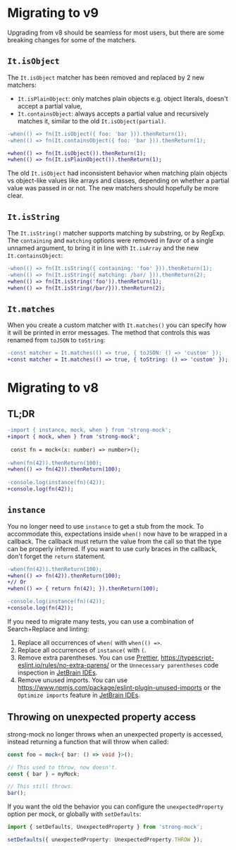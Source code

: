 # Migrating to v9

Upgrading from v8 should be seamless for most users, but there are some breaking changes for some of the matchers.

## `It.isObject`

The `It.isObject` matcher has been removed and replaced by 2 new matchers:
- `It.isPlainObject`: only matches plain objects e.g. object literals, doesn't accept a partial value,
- `It.containsObject`: always accepts a partial value and recursively matches it, similar to the old `It.isObject(partial)`.

```diff
-when(() => fn(It.isObject({ foo: 'bar })).thenReturn(1);
-when(() => fn(It.containsObject({ foo: 'bar })).thenReturn(1);

+when(() => fn(It.isObject()).thenReturn(1);
+when(() => fn(It.isPlainObject()).thenReturn(1);
```

The old `It.isObject` had inconsistent behavior when matching plain objects vs object-like values like arrays and classes, depending on whether a partial value was passed in or not. The new matchers should hopefully be more clear.

## `It.isString`

The `It.isString()` matcher supports matching by substring, or by RegExp. The `containing` and `matching` options were removed in favor of a single unnamed argument, to bring it in line with `It.isArray` and the new `It.containsObject`:

```diff
-when(() => fn(It.isString({ containing: 'foo' })).thenReturn(1);
-when(() => fn(It.isString({ matching: /bar/ })).thenReturn(2);
+when(() => fn(It.isString('foo')).thenReturn(1);
+when(() => fn(It.isString(/bar/})).thenReturn(2);
```

## `It.matches`

When you create a custom matcher with `It.matches()` you can specify how it will be printed in error messages. The method that controls this was renamed from `toJSON` to `toString`:

```diff
-const matcher = It.matches(() => true, { toJSON: () => 'custom' });
+const matcher = It.matches(() => true, { toString: () => 'custom' });
```

# Migrating to v8

## TL;DR

```diff
-import { instance, mock, when } from 'strong-mock';
+import { mock, when } from 'strong-mock';
 
 const fn = mock<(x: number) => number>();
 
-when(fn(42)).thenReturn(100);
+when(() => fn(42)).thenReturn(100);
 
-console.log(instance(fn)(42));
+console.log(fn(42));
```

## `instance`

You no longer need to use `instance` to get a stub from the mock. To accommodate this, expectations inside `when()` now have to be wrapped in a callback. The callback must return the value from the call so that the type can be properly inferred. If you want to use curly braces in the callback, don't forget the `return` statement.

```diff
-when(fn(42)).thenReturn(100);
+when(() => fn(42)).thenReturn(100);
+// Or
+when(() => { return fn(42); }).thenReturn(100);
```

```diff
-console.log(instance(fn)(42));
+console.log(fn(42));
```

If you need to migrate many tests, you can use a combination of Search+Replace and linting:

1. Replace all occurrences of `when(` with `when(() =>`.
2. Replace all occurrences of `instance(` with `(`.
3. Remove extra parentheses. You can use [Prettier](https://prettier.io/), https://typescript-eslint.io/rules/no-extra-parens/ or the `Unnecessary parentheses` code inspection in [JetBrain IDEs](https://www.jetbrains.com/help/phpstorm/javascript-and-typescript-unnecessary-parentheses.html). 
4. Remove unused imports. You can use https://www.npmjs.com/package/eslint-plugin-unused-imports or the `Optimize imports` feature in [JetBrain IDEs](https://blog.jetbrains.com/webstorm/2018/05/optimize-imports-in-webstorm/).

## Throwing on unexpected property access

strong-mock no longer throws when an unexpected property is accessed, instead returning a function that will throw when called:

```typescript
const foo = mock<{ bar: () => void }>();

// This used to throw, now doesn't.
const { bar } = myMock;

// This still throws.
bar();
```

If you want the old the behavior you can configure the `unexpectedProperty` option per mock, or globally with `setDefaults`:

```typescript
import { setDefaults, UnexpectedProperty } from 'strong-mock';

setDefaults({ unexpectedProperty: UnexpectedProperty.THROW });
```
